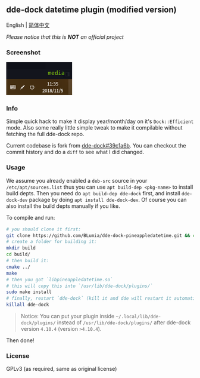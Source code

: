 ## dde-dock datetime plugin (modified version)

English | [简体中文](README_zh_CN.md)

*Please notice that this is **NOT** an official project*

### Screenshot

![Screenshot of pineappledatetime](https://github.com/BLumia/dde-dock-pineappledatetime/raw/media/screenshot.png)

### Info

Simple quick hack to make it display year/month/day on it's `Dock::Efficient` mode. Also some really little simple tweak to make it compilable without fetching the full dde-dock repo.

Current codebase is fork from [dde-dock#39c1a6b](https://github.com/linuxdeepin/dde-dock/commit/39c1a6b609c65026a505bd6b74a451bff26ee456). You can checkout the commit history and do a `diff` to see what I did changed.

### Usage

We assume you already enabled a `deb-src` source in your `/etc/apt/sources.list` thus you can use `apt build-dep <pkg-name>` to install build depts. Then you need do `apt build-dep dde-dock` first, and install `dde-dock-dev` package by doing `apt install dde-dock-dev`. Of course you can also install the build depts manually if you like.

To compile and run:

``` bash
# you should clone it first:
git clone https://github.com/BLumia/dde-dock-pineappledatetime.git && cd dde-dock-pineappledatetime/
# create a folder for building it:
mkdir build
cd build/
# then build it:
cmake ../
make
# then you got `libpineappledatetime.so`
# this will copy this into `/usr/lib/dde-dock/plugins/`
sudo make install
# finally, restart `dde-dock` (kill it and dde will restart it automatically)
killall dde-dock
```

> Notice: You can put your plugin inside `~/.local/lib/dde-dock/plugins/` instead of `/usr/lib/dde-dock/plugins/` after dde-dock version `4.10.4` (version `>4.10.4`).

Then done!

### License

GPLv3 (as required, same as original license)
